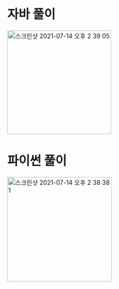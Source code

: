 # 자바 풀이
<img width="237" alt="스크린샷 2021-07-14 오후 2 39 05" src="https://user-images.githubusercontent.com/42399580/125568828-bbf076b1-f1e4-426f-89cd-f9062848db82.png">

# 파이썬 풀이
<img width="239" alt="스크린샷 2021-07-14 오후 2 38 38 1" src="https://user-images.githubusercontent.com/42399580/125568863-72411a36-50cb-447e-b226-86ab86978f14.png">
